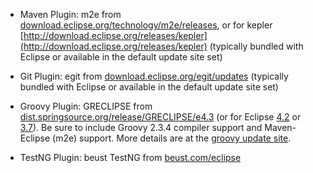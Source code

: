 
- Maven Plugin: m2e from [download.eclipse.org/technology/m2e/releases](http://download.eclipse.org/technology/m2e/releases), or for kepler [http://download.eclipse.org/releases/kepler](http://download.eclipse.org/releases/kepler)
  (typically bundled with Eclipse or available in the default update site set)

- Git Plugin: egit from [download.eclipse.org/egit/updates](http://download.eclipse.org/egit/updates)
  (typically bundled with Eclipse or available in the default update site set)

- Groovy Plugin: GRECLIPSE from 
  [dist.springsource.org/release/GRECLIPSE/e4.3](http://dist.springsource.org/release/GRECLIPSE/e4.3) 
  (or for Eclipse [4.2](http://dist.springsource.org/release/GRECLIPSE/e4.2) 
  or [3.7](http://dist.springsource.org/release/GRECLIPSE/e3.7)).
  Be sure to include Groovy 2.3.4 compiler support and Maven-Eclipse (m2e) support. 
  More details are at the [groovy update site](http://groovy.codehaus.org/Eclipse+Plugin).

- TestNG Plugin: beust TestNG from [beust.com/eclipse](http://beust.com/eclipse)
